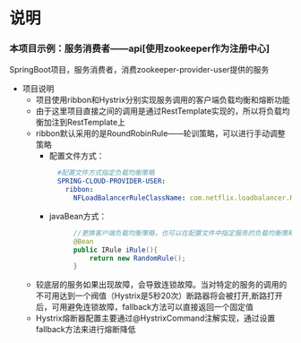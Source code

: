 # 说明

### 本项目示例：服务消费者——api[使用zookeeper作为注册中心]
SpringBoot项目，服务消费者，消费zookeeper-provider-user提供的服务
  
* 项目说明
  - 项目使用ribbon和Hystrix分别实现服务调用的客户端负载均衡和熔断功能
  - 由于这里项目直接之间的调用是通过RestTemplate实现的，所以将负载均衡加注到RestTemplate上
  - ribbon默认采用的是RoundRobinRule——轮训策略，可以进行手动调整策略
    - 配置文件方式：
        ```yaml
          #配置文件方式指定负载均衡策略
          SPRING-CLOUD-PROVIDER-USER:
            ribbon:
              NFLoadBalancerRuleClassName: com.netflix.loadbalancer.RandomRule
        ```
    - javaBean方式：
        ```java
              //更换客户端负载均衡策略，也可以在配置文件中指定服务的负载均衡策略
              @Bean
              public IRule iRule(){
                  return new RandomRule();
              }
        ```
  - 较底层的服务如果出现故障，会导致连锁故障。当对特定的服务的调用的不可用达到一个阀值（Hystrix是5秒20次）断路器将会被打开,断路打开后，可用避免连锁故障，fallback方法可以直接返回一个固定值
  - Hystrix熔断器配置主要通过@HystrixCommand注解实现，通过设置fallback方法来进行熔断降低
    
